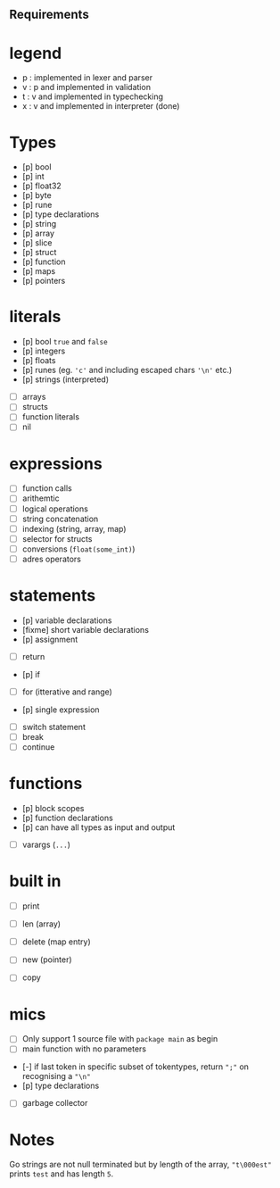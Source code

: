 ## Requirements
# legend
- p : implemented in lexer and parser
- v : p and implemented in validation
- t : v and implemented in typechecking
- x : v and implemented in interpreter (done)

# Types
- [p] bool
- [p] int
- [p] float32
- [p] byte
- [p] rune
- [p] type declarations
- [p] string
- [p] array
- [p] slice
- [p] struct
- [p] function
- [p] maps
- [p] pointers

# literals
- [p] bool `true` and `false`
- [p] integers
- [p] floats
- [p] runes (eg. `'c'` and including escaped chars `'\n'` etc.)
- [p] strings (interpreted)
- [ ] arrays
- [ ] structs
- [ ] function literals
- [ ] nil

# expressions
- [ ] function calls
- [ ] arithemtic
- [ ] logical operations
- [ ] string concatenation
- [ ] indexing (string, array, map)
- [ ] selector for structs
- [ ] conversions (`float(some_int)`)
- [ ] adres operators

# statements
- [p] variable declarations
- [fixme] short variable declarations
- [p] assignment
- [ ] return
- [p] if
- [ ] for (itterative and range)
- [p] single expression
- [ ] switch statement
- [ ] break
- [ ] continue

# functions
- [p] block scopes
- [p] function declarations
- [p] can have all types as input and output
- [ ] varargs (`...`)

# built in
- [ ] print
- [ ] len (array)
- [ ] delete (map entry)
- [ ] new (pointer)
- [ ] copy


# mics
- [ ] Only support 1 source file with `package main` as begin
- [ ] main function with no parameters
- [-] if last token in specific subset of tokentypes, return `";"` on recognising a `"\n"`
- [p] type declarations
- [ ] garbage collector

# Notes
Go strings are not null terminated but by length of the array, `"t\000est"` prints `test` and has length `5`.